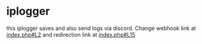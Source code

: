 # iplogger
this iplogger saves and also send logs via discord.
Change webhook link at [index.php#L2](index.php#L2) and redirection link at [index.php#L15](index.php#L3)

